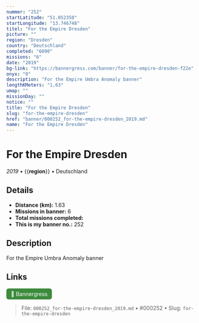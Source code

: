 ```yaml
---
nummer: "252"
startLatitude: "51.052358"
startLongitude: "13.746748"
titel: "For the Empire Dresden"
picture: ""
region: "Dresden"
country: "Deutschland"
completed: "6090"
missions: "6"
date: "2019"
bg-link: "https://bannergress.com/banner/for-the-empire-dresden-f22e"
onyx: "0"
description: "For the Empire Umbra Anomaly banner"
lengthKMeters: "1,63"
umap: ""
missionDay: ""
notice: ""
title: "For the Empire Dresden"
slug: "for-the-empire-dresden"
href: "banner/000252_for-the-empire-dresden_2019.md"
name: "For the Empire Dresden"
---
```

# For the Empire Dresden

*2019* • {{__region__}} • Deutschland





## Details
- **Distance (km):** 1.63
- **Missions in banner:** 6
- **Total missions completed:** 
- **This is my banner no.:** 252



## Description
For the Empire Umbra Anomaly banner



## Links
<a href="https://bannergress.com/banner/for-the-empire-dresden-f22e" target="_blank" style="display:inline-block;margin-right:8px;padding:6px 12px;background:#3c8b3c;color:#fff;text-decoration:none;border-radius:6px;">🔗 Bannergress</a>



> File: `000252_for-the-empire-dresden_2019.md` • #000252 • Slug: `for-the-empire-dresden`
